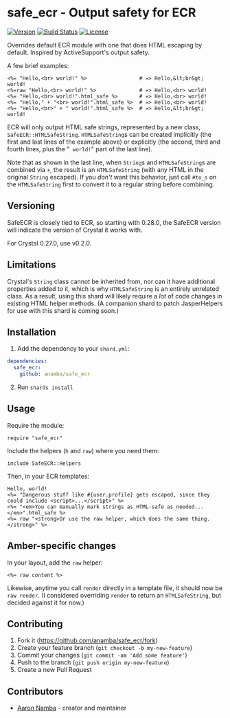 # safe_ecr - Output safety for ECR

[![Version](https://img.shields.io/github/tag/anamba/safe_ecr.svg?maxAge=360)](https://github.com/anamba/safe_ecr/releases/latest)
[![Build Status](https://travis-ci.org/anamba/safe_ecr.svg?branch=master)](https://travis-ci.org/anamba/safe_ecr)
[![License](https://img.shields.io/github/license/anamba/safe_ecr.svg)](https://github.com/anamba/safe_ecr/blob/master/LICENSE)

Overrides default ECR module with one that does HTML escaping by default. Inspired by ActiveSupport's output safety.

A few brief examples:

```erb
<%= "Hello,<br> world!" %>                 # => Hello,&lt;br&gt; world!
<%=raw "Hello,<br> world!" %>              # => Hello,<br> world!
<%= "Hello,<br> world!".html_safe %>       # => Hello,<br> world!
<%= "Hello," + "<br> world!".html_safe %>  # => Hello,<br> world!
<%= "Hello,<br>" + " world!".html_safe %>  # => Hello,&lt;br&gt; world!
```

ECR will only output HTML safe strings, represented by a new class, `SafeECR::HTMLSafeString`. `HTMLSafeString`s can be created implicitly (the first and last lines of the example above) or explicitly (the second, third and fourth lines, plus the "` world!`" part of the last line).

Note that as shown in the last line, when `String`s and `HTMLSafeString`s are combined via `+`, the result is an `HTMLSafeString` (with any HTML in the original `String` escaped). If you *don't* want this behavior, just call `#to_s` on the `HTMLSafeString` first to convert it to a regular string before combining.

## Versioning

SafeECR is closely tied to ECR, so starting with 0.28.0, the SafeECR version will indicate the version of Crystal it works with.

For Crystal 0.27.0, use v0.2.0.

## Limitations

Crystal's `String` class cannot be inherited from, nor can it have additional properties added to it, which is why `HTMLSafeString` is an entirely unrelated class. As a result, using this shard will likely require a *lot* of code changes in existing HTML helper methods. (A companion shard to patch JasperHelpers for use with this shard is coming soon.)

## Installation

1. Add the dependency to your `shard.yml`:
```yaml
dependencies:
  safe_ecr:
    github: anamba/safe_ecr
```
2. Run `shards install`

## Usage

Require the module:

```crystal
require "safe_ecr"
```

Include the helpers (`h` and `raw`) where you need them:

```crystal
include SafeECR::Helpers
```

Then, in your ECR templates:

```erb
Hello, world!
<%= "Dangerous stuff like #{user.profile} gets escaped, since they could include <script>...</script>" %>
<%= "<em>You can manually mark strings as HTML-safe as needed...</em>".html_safe %>
<%= raw "<strong>Or use the raw helper, which does the same thing.</strong>" %>
```

## Amber-specific changes

In your layout, add the `raw` helper:

```erb
<%= raw content %>
```

Likewise, anytime you call `render` directly in a template file, it should now be `raw render`. (I considered overriding `render` to return an `HTMLSafeString`, but decided against it for now.)

## Contributing

1. Fork it (<https://github.com/anamba/safe_ecr/fork>)
2. Create your feature branch (`git checkout -b my-new-feature`)
3. Commit your changes (`git commit -am 'Add some feature'`)
4. Push to the branch (`git push origin my-new-feature`)
5. Create a new Pull Request

## Contributors

- [Aaron Namba](https://github.com/anamba) - creator and maintainer
